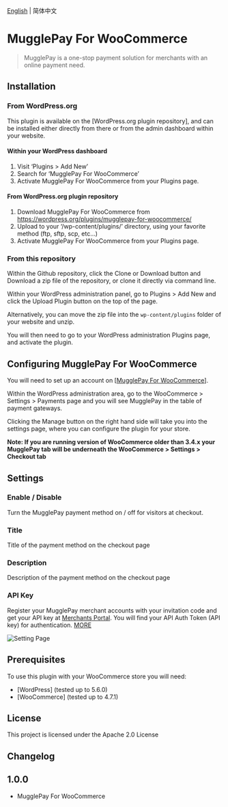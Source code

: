 [English](./readme.md) | 简体中文

# MugglePay For WooCommerce
> MugglePay is a one-stop payment solution for merchants with an online payment need.

## Installation

### From WordPress.org

This plugin is available on the [WordPress.org plugin repository], and can be installed either directly from there or from the admin dashboard within your website.

#### Within your WordPress dashboard
1. Visit ‘Plugins > Add New’
2. Search for ‘MugglePay For WooCommerce’
3. Activate MugglePay For WooCommerce from your Plugins page.

#### From WordPress.org plugin repository
1. Download MugglePay For WooCommerce from <https://wordpress.org/plugins/mugglepay-for-woocommerce/>
2. Upload to your ‘/wp-content/plugins/’ directory, using your favorite method (ftp, sftp, scp, etc…)
3. Activate MugglePay For WooCommerce from your Plugins page.

### From this repository

Within the Github repository, click the Clone or Download button and Download a zip file of the repository, or clone it directly via command line.

Within your WordPress administration panel, go to Plugins > Add New and click the Upload Plugin button on the top of the page.

Alternatively, you can move the zip file into the `wp-content/plugins` folder of your website and unzip.

You will then need to go to your WordPress administration Plugins page, and activate the plugin.

## Configuring MugglePay For WooCommerce

You will need to set up an account on [[MugglePay For WooCommerce](https://merchants.mugglepay.com/user/register?ref=MP9237F1193789)].

Within the WordPress administration area, go to the WooCommerce > Settings > Payments page and you will see MugglePay in the table of payment gateways.

Clicking the Manage button on the right hand side will take you into the settings page, where you can configure the plugin for your store.

**Note: If you are running version of WooCommerce older than 3.4.x your MugglePay tab will be underneath the WooCommerce > Settings > Checkout tab**

## Settings

### Enable / Disable

Turn the MugglePay payment method on / off for visitors at checkout.

### Title

Title of the payment method on the checkout page

### Description

Description of the payment method on the checkout page

### API Key

Register your MugglePay merchant accounts with your invitation code and get your API key at [Merchants Portal](https://merchants.mugglepay.com/user/register?ref=MP9237F1193789). You will find your API Auth Token (API key) for authentication. [MORE](https://merchants.mugglepay.com/user/register?ref=MP9237F1193789)

![Setting Page](https://github.com/hoythan/MugglePayForWooCommerce/blob/main/assets/setting.jpg)

## Prerequisites

To use this plugin with your WooCommerce store you will need:

* [WordPress] (tested up to 5.6.0)
* [WooCommerce] (tested up to 4.7.1)


## License

This project is licensed under the Apache 2.0 License

## Changelog

## 1.0.0 ##
* MugglePay For WooCommerce
